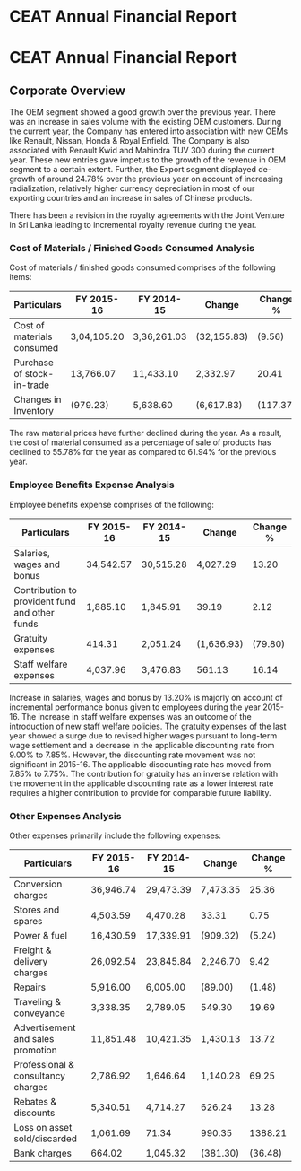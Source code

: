 # CEAT Annual Financial Report

# CEAT Annual Financial Report

## Corporate Overview

The OEM segment showed a good growth over the previous year. There was an increase in sales volume with the existing OEM customers. During the current year, the Company has entered into association with new OEMs like Renault, Nissan, Honda & Royal Enfield. The Company is also associated with Renault Kwid and Mahindra TUV 300 during the current year. These new entries gave impetus to the growth of the revenue in OEM segment to a certain extent. Further, the Export segment displayed de-growth of around 24.78% over the previous year on account of increasing radialization, relatively higher currency depreciation in most of our exporting countries and an increase in sales of Chinese products.

There has been a revision in the royalty agreements with the Joint Venture in Sri Lanka leading to incremental royalty revenue during the year.

### Cost of Materials / Finished Goods Consumed Analysis

Cost of materials / finished goods consumed comprises of the following items:

|Particulars|FY 2015-16|FY 2014-15|Change|Change %|
|---|---|---|---|---|
|Cost of materials consumed|3,04,105.20|3,36,261.03|(32,155.83)|(9.56)|
|Purchase of stock-in-trade|13,766.07|11,433.10|2,332.97|20.41|
|Changes in Inventory|(979.23)|5,638.60|(6,617.83)|(117.37)|

The raw material prices have further declined during the year. As a result, the cost of material consumed as a percentage of sale of products has declined to 55.78% for the year as compared to 61.94% for the previous year.

### Employee Benefits Expense Analysis

Employee benefits expense comprises of the following:

|Particulars|FY 2015-16|FY 2014-15|Change|Change %|
|---|---|---|---|---|
|Salaries, wages and bonus|34,542.57|30,515.28|4,027.29|13.20|
|Contribution to provident fund and other funds|1,885.10|1,845.91|39.19|2.12|
|Gratuity expenses|414.31|2,051.24|(1,636.93)|(79.80)|
|Staff welfare expenses|4,037.96|3,476.83|561.13|16.14|

Increase in salaries, wages and bonus by 13.20% is majorly on account of incremental performance bonus given to employees during the year 2015-16. The increase in staff welfare expenses was an outcome of the introduction of new staff welfare policies. The gratuity expenses of the last year showed a surge due to revised higher wages pursuant to long-term wage settlement and a decrease in the applicable discounting rate from 9.00% to 7.85%. However, the discounting rate movement was not significant in 2015-16. The applicable discounting rate has moved from 7.85% to 7.75%. The contribution for gratuity has an inverse relation with the movement in the applicable discounting rate as a lower interest rate requires a higher contribution to provide for comparable future liability.

### Other Expenses Analysis

Other expenses primarily include the following expenses:

|Particulars|FY 2015-16|FY 2014-15|Change|Change %|
|---|---|---|---|---|
|Conversion charges|36,946.74|29,473.39|7,473.35|25.36|
|Stores and spares|4,503.59|4,470.28|33.31|0.75|
|Power & fuel|16,430.59|17,339.91|(909.32)|(5.24)|
|Freight & delivery charges|26,092.54|23,845.84|2,246.70|9.42|
|Repairs|5,916.00|6,005.00|(89.00)|(1.48)|
|Traveling & conveyance|3,338.35|2,789.05|549.30|19.69|
|Advertisement and sales promotion|11,851.48|10,421.35|1,430.13|13.72|
|Professional & consultancy charges|2,786.92|1,646.64|1,140.28|69.25|
|Rebates & discounts|5,340.51|4,714.27|626.24|13.28|
|Loss on asset sold/discarded|1,061.69|71.34|990.35|1388.21|
|Bank charges|664.02|1,045.32|(381.30)|(36.48)|